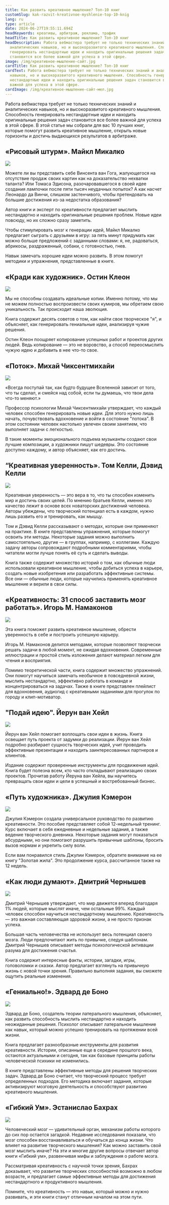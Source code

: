 ```yaml
---
title: Как развить креативное мышление? Топ-10 книг
customSlug: kak-razvit-kreativnoe-myshlenie-top-10-knig
lang: ru
type: article
date: 2024-06-27T19:55:11.694Z
headKeywords: креативы, арбитраж, реклама, трафик
headTitle: Как развить креативное мышление? Топ-10 книг
headDescription: Работа вебмастера требует не только технических знаний и
  аналитических навыков, но и высокоразвитого креативного мышления. Способность
  генерировать нестандартные идеи и находить оригинальные решения задач
  становится все более важной для успеха в этой сфере.
image: /img/креативное-мышление-сайт.jpg
cardTitle: Как развить креативное мышление? Топ-10 книг
cardText: Работа вебмастера требует не только технических знаний и аналитических
  навыков, но и высокоразвитого креативного мышления. Способность генерировать
  нестандартные идеи и находить оригинальные решения задач становится все более
  важной для успеха в этой сфере.
cardImage: /img/креативное-мышление-сайт-мел.jpg
---
```

Работа вебмастера требует не только технических знаний и аналитических навыков, но и высокоразвитого креативного мышления. Способность генерировать нестандартные идеи и находить оригинальные решения задач становится все более важной для успеха в этой сфере. В этой статье мы собрали для вас 10 лучших книг, которые помогут развить креативное мышление, открыть новые горизонты и достичь выдающихся результатов в арбитраже.

## «Рисовый штурм». Майкл Микалко

![](/img/1-1-.jpg)

Можете ли вы представить себе Винсента ван Гога, жалующегося на отсутствие продаж своих картин как на доказательство нехватки таланта? Или Томаса Эдисона, разочаровавшегося в своей идее создания лампочки после пяти тысяч неудачных попыток? А как насчет Леонардо да Винчи, слишком застенчивого, чтобы претендовать на большие достижения из-за недостатка образования?

Автор книги и эксперт по креативности предлагает мыслить нестандартно и находить оригинальные решения проблем. Новые идеи повсюду, но их сложно сразу заметить.

Чтобы стимулировать мозг к генерации идей, Майкл Микалко предлагает сыграть с друзьями в игру: за пять минут придумать как можно больше предложений с заданными словами: я, не, радоваться, абрикосы, раздраженный, собаки, с готовностью, гнев.

Навык замечать хорошие идеи можно развить. В этом помогут методики и упражнения, представленные в книге.

## «Кради как художник». Остин Клеон

![](/img/2.jpg)

Мы не способны создавать идеальные копии. Именно потому, что мы не можем полностью воспроизвести своих кумиров, мы обретаем свою уникальность. Так происходит наша эволюция.

Книга содержит десять советов о том, как найти свое творческое "я", и объясняет, как генерировать гениальные идеи, анализируя чужие решения.

Остин Клеон поощряет копирование успешных работ и проектов других людей. Ведь копирование — это не воровство, а способ переосмыслить чужую идею и добавить в нее что-то свое.

## «Поток». Михай Чиксентмихайи

![](/img/3.jpg)

«Всегда поступай так, как будто будущее Вселенной зависит от того, что ты сделал, и смейся над собой, если ты думаешь, что твои дела что-то меняют.»

Профессор психологии Михай Чиксентмихайи утверждает, что каждый человек способен генерировать новые идеи. Для этого нужно лишь начать, почувствовать вдохновение и войти в состояние "потока". В этом состоянии человек настолько увлечен своим занятием, что выполняет задачи с легкостью.

В такие моменты эмоционального подъема музыканты создают свои лучшие композиции, а художники пишут шедевры. Это состояние доступно каждому, и автор объясняет, как его достичь.

## “Креативная уверенность». Том Келли, Дэвид Келли

![](/img/4.jpg)

Креативная уверенность — это вера в то, что ты способен изменить мир и достичь своих целей. По мнению братьев Келли, именно это качество лежит в основе всех новаторских достижений человека. Авторы убеждены, что творческий потенциал есть в каждом, нужно лишь развить его и тренировать, как мышцу.

Том и Дэвид Келли рассказывают о методах, которые они применяют на практике. В книге представлены упражнения, которые помогут освоить эти методы. Некоторые задания можно выполнить самостоятельно, другие — в группах, например, с коллегами. Каждую задачу авторы сопровождают подробными комментариями, чтобы читатели могли лучше понять её суть и сделать выводы.

Книга также содержит множество историй о том, как обычные люди использовали креативное мышление, чтобы добиться успеха в карьере, создать новые изобретения или разработать эффективные системы. Все они — обычные люди, которые научились применять креативное мышление и верили в свои силы.

## «Креативность: 31 способ заставить мозг работать». Игорь М. Намаконов

![](/img/5.jpg)

Эта книга поможет развить креативное мышление, обрести уверенность в себе и построить успешную карьеру.

Игорь М. Намаконов делится методами, которые позволяют творчески решать задачи в любой момент, не ожидая вдохновения. Современные иллюстрации и простой стиль изложения делают материал легким для чтения и восприятия.

Помимо теоретической части, книга содержит множество упражнений. Они помогут научиться замечать необычное в повседневной жизни, мыслить нестандартно, эффективно работать в команде и концентрироваться на задачах. Также в книге представлен плейлист для вдохновения, аудиогид с креативными заданиями для прогулок по городу и клип-мотиватор.

## "Подай идею". Йерун ван Хейл 

![](/img/6.jpg)

Йерун ван Хейл помогает воплощать свои идеи в жизнь. Книга освещает путь проекта от задумки до реализации. Йерун ван Хейл подробно разбирает сущность творческих идей, учит проводить эффективные презентации и находить заинтересованных партнеров и клиентов.

Издание содержит проверенные инструменты для продвижения идей. Книга будет полезна всем, кто часто откладывают реализацию своих проектов. Прочитав работу Йеруна ван Хейла, вы научитесь превращать свои идеи и цели в успешный и востребованный бизнес.

## «Путь художника». Джулия Кэмерон

![](/img/7.jpg)

Джулия Кэмерон создала универсальное руководство по развитию креативности. Это пособие представляет собой 12-недельный тренинг. Курс включает в себя ежедневные и недельные задания, а также ведение творческого дневника. Некоторые задания могут показаться абсурдными, но они помогают разрушить привычные шаблоны, бросить вызов нормам и укрепить силу воли.

Если вам понравился стиль Джулии Кэмерон, обратите внимание на ее книгу "Золотая жила". Это продолжение курса, рассчитанное также на 12 недель.

## «Как люди думают». Дмитрий Чернышев 

![](/img/8.jpg)

Дмитрий Чернышев утверждает, что мир движется вперед благодаря 1% людей, которые мыслят иначе, чем остальные 99%. Каждый человек способен научиться нестандартному мышлению. Креативность — это важная составляющая здоровой жизни, а не просто признак успеха.

Большая часть человечества не использует весь потенциал своего мозга. Люди предпочитают жить по привычке, следуя шаблонам. Дмитрий Чернышев описывает методы психологической активации разума для достижения счастья.

Книга содержит интересные факты, истории, загадки, игры, головоломки и сказки. Автор предлагает взглянуть на привычную жизнь с новой точки зрения. Правильно выполняя задания, вы сможете ощутить реальные изменения.

## «Гениально!». Эдвард де Боно

![](/img/9.jpg)

Эдвард де Боно, создатель теории латерального мышления, объясняет, как развить способность мыслить нестандартно и находить неожиданные решения. Психолог описывает латеральное мышление как навык, который можно успешно тренировать на протяжении всей жизни.

Книга предлагает разнообразные инструменты для развития креативности. Истории, описанные еще в середине прошлого века, остаются актуальными и сегодня, так как базовые принципы работы человеческой психики не изменились.

В книге представлены эффективные методы для решения творческих задач. Эдвард де Боно считает, что творческий процесс требует определенных подходов. Его методика включает задания, которые активизируют мозговую деятельность и способствуют развитию креативного мышления.

## «Гибкий Ум». Эстанислао Бахрах

![](/img/10.jpg)

Человеческий мозг — удивительный орган, механизм работы которого до сих пор остается загадкой. Недавние исследования показали, что мозг способен восстанавливаться и обучаться до конца жизни. Что влияет на развитие творческого мышления? Как можно заставить свой мозг мыслить иначе? На эти и многие другие вопросы отвечает автор книги «Гибкий ум», развенчивая мифы и заблуждения о работе мозга.

Рассматривая креативность с научной точки зрения, Бахрах доказывает, что развитие творческих способностей возможно в любом возрасте, и предлагает самые эффективные методы для достижения нестандартного и продуктивного мышления.

Помните, что креативность — это навык, который можно и нужно развивать, и эти книги станут отличным началом на этом пути.